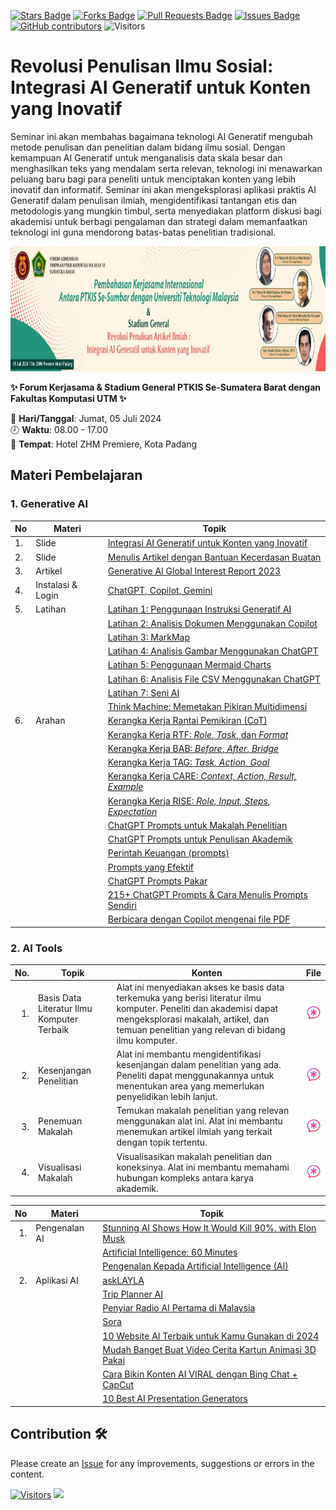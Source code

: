 <a href="https://github.com/drshahizan/Generative-AI-Playground/stargazers"><img src="https://img.shields.io/github/stars/drshahizan/Generative-AI-Playground" alt="Stars Badge"/></a>
<a href="https://github.com/drshahizan/Generative-AI-Playground/network/members"><img src="https://img.shields.io/github/forks/drshahizan/Generative-AI-Playground" alt="Forks Badge"/></a>
<a href="https://github.com/drshahizan/Generative-AI-Playground/pulls"><img src="https://img.shields.io/github/issues-pr/drshahizan/Generative-AI-Playground" alt="Pull Requests Badge"/></a>
<a href="https://github.com/drshahizan/Generative-AI-Playground"><img src="https://img.shields.io/github/issues/drshahizan/Generative-AI-Playground" alt="Issues Badge"/></a>
<a href="https://github.com/drshahizan/Generative-AI-Playground/graphs/contributors"><img alt="GitHub contributors" src="https://img.shields.io/github/contributors/drshahizan/Generative-AI-Playground?color=2b9348"></a>
![Visitors](https://api.visitorbadge.io/api/visitors?path=https%3A%2F%2Fgithub.com%2Fdrshahizan%2Generative-AI-Playground&labelColor=%23d9e3f0&countColor=%23697689&style=flat)

# Revolusi Penulisan Ilmu Sosial: Integrasi AI Generatif untuk Konten yang Inovatif

Seminar ini akan membahas bagaimana teknologi AI Generatif mengubah metode penulisan dan penelitian dalam bidang ilmu sosial. Dengan kemampuan AI Generatif untuk menganalisis data skala besar dan menghasilkan teks yang mendalam serta relevan, teknologi ini menawarkan peluang baru bagi para peneliti untuk menciptakan konten yang lebih inovatif dan informatif. Seminar ini akan mengeksplorasi aplikasi praktis AI Generatif dalam penulisan ilmiah, mengidentifikasi tantangan etis dan metodologis yang mungkin timbul, serta menyediakan platform diskusi bagi akademisi untuk berbagi pengalaman dan strategi dalam memanfaatkan teknologi ini guna mendorong batas-batas penelitian tradisional.

<p align="center">
  <img src="../images/KPTIbanner.jpeg"  height="200" />

</p>

**✨ Forum Kerjasama & Stadium General PTKIS Se-Sumatera Barat dengan Fakultas Komputasi UTM ✨**

📅 **Hari/Tanggal**: Jumat, 05 Juli 2024  
🕗 **Waktu**: 08.00 - 17.00  
🏨 **Tempat**: Hotel ZHM Premiere, Kota Padang

## Materi Pembelajaran

### 1. Generative AI

| No | Materi | Topik |
|--------|---------|---------|
| 1.| Slide |[Integrasi AI Generatif untuk Konten yang Inovatif](https://liveutm-my.sharepoint.com/:b:/g/personal/shahizan_live_utm_my/EWU3QtS9mhtBtdtK2ESnpEkB4FG_Zt7SoWHzqFdjs02mow?e=bCkyQz)|
| 2.| Slide |[Menulis Artikel dengan Bantuan Kecerdasan Buatan](https://liveutm-my.sharepoint.com/:b:/g/personal/shahizan_live_utm_my/EeKDVwPYgEROnXGV-JFCFH8BYJMZk-e3Ofz9zwGSGLv-Qw?e=OM1AP0)|
| 3.| Artikel |[Generative AI Global Interest Report 2023](https://www.electronicshub.org/generative-ai-global-interest-report-2023/)|
| 4. | Instalasi & Login |[ChatGPT, Copilot, Gemini](../materials/stie/signin.md)|
| 5. | Latihan | [Latihan 1: Penggunaan Instruksi Generatif AI](../materials/stie/fungsi.md)|
|  |  | [Latihan 2: Analisis Dokumen Menggunakan Copilot](../materials/stie/dokumen_copilot.md)|
|  |  | [Latihan 3: MarkMap](../materials/stie/markmap.md)|
|  |  | [Latihan 4: Analisis Gambar Menggunakan ChatGPT](../materials/stie/dokumen_untw.md)|
|  |  | [Latihan 5: Penggunaan Mermaid Charts](../materials/stie/mermaid.md)|
|  |  | [Latihan 6: Analisis File CSV Menggunakan ChatGPT](../materials/stie/dokumen_chatgpt.md)|
|  |  | [Latihan 7: Seni AI](../materials/stie/lukisan.md) |
|  |  | [Think Machine: Memetakan Pikiran Multidimensi](https://thinkmachine.com/) |
| 6. | Arahan | [Kerangka Kerja Rantai Pemikiran (CoT)](../materials/gen_frame/1cot.md)|
|  |  | [Kerangka Kerja RTF: _Role_, _Task_, dan _Format_](../materials/gen_frame/2rtf.md)|
|  |  | [Kerangka Kerja BAB: _Before_, _After_, _Bridge_](../materials/gen_frame/3bab.md)|
|  |  | [Kerangka Kerja TAG: _Task, Action, Goal_](../materials/gen_frame/4tag.md)|
|  |  | [Kerangka Kerja CARE: _Context, Action, Result, Example_](../materials/gen_frame/5care.md)|
|  |  | [Kerangka Kerja RISE: _Role, Input, Steps, Expectation_](../materials/gen_frame/6rise.md)|
|  |  | [ChatGPT Prompts untuk Makalah Penelitian](https://github.com/drshahizan/Generative-AI-Playground/blob/main/materials/prompt_research.md)|
|  |  | [ChatGPT Prompts untuk Penulisan Akademik](https://github.com/drshahizan/Generative-AI-Playground/blob/main/materials/prompt_academic.md)|
|||[Perintah Keuangan (prompts)](https://github.com/drshahizan/Generative-AI-Playground/blob/main/materials/stie/finance.md)|
|  |  | [Prompts yang Efektif](https://drshahizan.gitbook.io/copywriting-chatgpt/prompts/effective-prompts)|
|  |  | [ChatGPT Prompts Pakar](https://github.com/drshahizan/Generative-AI-Playground/blob/main/materials/prompt.md)|
|  |  | [215+ ChatGPT Prompts & Cara Menulis Prompts Sendiri](https://writesonic.com/blog/chatgpt-prompts)|
|  |  | [Berbicara dengan Copilot mengenai file PDF](https://github.com/drshahizan/Generative-AI-Playground/blob/main/materials/copilot.md)|

### 2. AI Tools

| No. | Topik                                             | Konten | File | 
|----: |----------------------------------------------------|------|------|
| 1.   | Basis Data Literatur Ilmu Komputer Terbaik | Alat ini menyediakan akses ke basis data terkemuka yang berisi literatur ilmu komputer. Peneliti dan akademisi dapat mengeksplorasi makalah, artikel, dan temuan penelitian yang relevan di bidang ilmu komputer. | <a href="https://github.com/drshahizan/ai-tools/blob/main/materials/d2-LR.md" ><img src="https://raw.githubusercontent.com/drshahizan/ai-tools/main/images/brave-ai.png" width="24px" height="24px" ></a> |
| 2.   | Kesenjangan Penelitian | Alat ini membantu mengidentifikasi kesenjangan dalam penelitian yang ada. Peneliti dapat menggunakannya untuk menentukan area yang memerlukan penyelidikan lebih lanjut. | <a href="https://github.com/drshahizan/ai-tools/blob/main/materials/d1-gaps.md" ><img src="https://raw.githubusercontent.com/drshahizan/ai-tools/main/images/brave-ai.png" width="24px" height="24px" ></a> |
| 3.   | Penemuan Makalah | Temukan makalah penelitian yang relevan menggunakan alat ini. Alat ini membantu menemukan artikel ilmiah yang terkait dengan topik tertentu.| <a href="https://github.com/drshahizan/ai-tools/blob/main/materials/d2-ELR.md" ><img src="https://raw.githubusercontent.com/drshahizan/ai-tools/main/images/brave-ai.png" width="24px" height="24px" ></a> |
| 4.   | Visualisasi Makalah | Visualisasikan makalah penelitian dan koneksinya. Alat ini membantu memahami hubungan kompleks antara karya akademik.| <a href="https://github.com/drshahizan/ai-tools/blob/main/materials/s1-visualization.md" ><img src="https://raw.githubusercontent.com/drshahizan/ai-tools/main/images/brave-ai.png" width="24px" height="24px" ></a> |

| No | Materi | Topik |
|--------:|---------|---------|
| 1. | Pengenalan AI | [Stunning AI Shows How It Would Kill 90%. with Elon Musk](https://youtu.be/J6Mdq3n6kgk?si=4G0k5-WNH55pBMhw)|
|  |  | [Artificial Intelligence: 60 Minutes](https://youtu.be/aZ5EsdnpLMI?si=3aEFdMyTnOWZTuCZ)|
|  |  | [Pengenalan Kepada Artificial Intelligence (AI)](https://youtu.be/kms0WrEbs0Q?si=woVk00RDgFNC5rBd)|
| 2. | Aplikasi AI | [askLAYLA](https://justasklayla.com/) |
|  |  | [Trip Planner AI](https://tripplanner.ai/)|
|  |  | [Penyiar Radio AI Pertama di Malaysia](https://says.com/my/seismik/kenali-aina-sabrina-dj-fly-fm-juga-ai-yang-pertama-di-malaysia-sebagai-penyampai-radio)|
|  |  | [Sora](https://openai.com/sora)|
|  |  | [10 Website AI Terbaik untuk Kamu Gunakan di 2024](https://www.facebook.com/reel/671923085023778) |
|  |  | [Mudah Banget Buat Video Cerita Kartun Animasi 3D Pakai](https://www.youtube.com/watch?v=6IYBxbpKato)|
|  |  | [Cara Bikin Konten AI VIRAL dengan Bing Chat + CapCut](https://youtu.be/ed30BLkVpis?si=Z6XmTWxVO1PC_kyv)|
|  |  | [10 Best AI Presentation Generators](https://www.unite.ai/best-ai-presentation-generators/)|

## Contribution 🛠️
Please create an [Issue](https://github.com/drshahizan/Generative-AI-Playground/issues) for any improvements, suggestions or errors in the content.

[![Visitors](https://api.visitorbadge.io/api/visitors?path=https%3A%2F%2Fgithub.com%2Fdrshahizan&labelColor=%23697689&countColor=%23555555&style=plastic)](https://visitorbadge.io/status?path=https%3A%2F%2Fgithub.com%2Fdrshahizan)
![](https://hit.yhype.me/github/profile?user_id=81284918)
